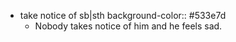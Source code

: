 - take notice of sb|sth
  background-color:: #533e7d
	- Nobody takes notice of him and he feels sad.